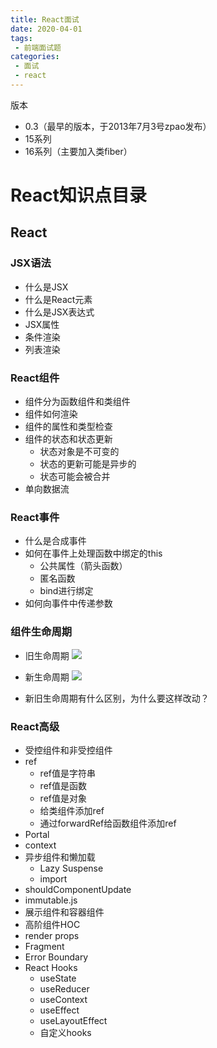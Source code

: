 ```yaml
---
title: React面试
date: 2020-04-01
tags:
 - 前端面试题
categories:
 - 面试
 - react
---
```


版本
- 0.3（最早的版本，于2013年7月3号zpao发布）
- 15系列
- 16系列（主要加入类fiber）


# React知识点目录
## React
### JSX语法
- 什么是JSX
- 什么是React元素
- 什么是JSX表达式
- JSX属性
- 条件渲染
- 列表渲染

### React组件
- 组件分为函数组件和类组件
- 组件如何渲染
- 组件的属性和类型检查
- 组件的状态和状态更新
    - 状态对象是不可变的
    - 状态的更新可能是异步的
    - 状态可能会被合并
- 单向数据流

### React事件
- 什么是合成事件
- 如何在事件上处理函数中绑定的this
    - 公共属性（箭头函数）
    - 匿名函数
    - bind进行绑定
- 如何向事件中传递参数

### 组件生命周期

- 旧生命周期
![](http://img.zhufengpeixun.cn/react15.jpg)

- 新生命周期
![](http://img.zhufengpeixun.cn/react16.jpg)
- 新旧生命周期有什么区别，为什么要这样改动？

### React高级
- 受控组件和非受控组件
- ref
    - ref值是字符串
    - ref值是函数
    - ref值是对象
    - 给类组件添加ref
    - 通过forwardRef给函数组件添加ref
- Portal
- context
- 异步组件和懒加载
    - Lazy Suspense
    - import
- shouldComponentUpdate
- immutable.js
- 展示组件和容器组件
- 高阶组件HOC
- render props
- Fragment
- Error Boundary
- React Hooks
    - useState
    - useReducer
    - useContext
    - useEffect
    - useLayoutEffect
    - 自定义hooks